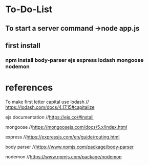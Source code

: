 # To-Do-List
## To start a server command ->node app.js
## first install 
   ### npm install body-parser ejs express lodash mongoose nodemon
   
# references
To make first letter capital use lodash 
// https://lodash.com/docs/4.17.15#capitalize

ejs documentation
//https://ejs.co/#install

mongoose
//https://mongoosejs.com/docs/5.x/index.html

express
//https://expressjs.com/en/guide/routing.html

body parser
//https://www.npmjs.com/package/body-parser

nodemon
//https://www.npmjs.com/package/nodemon
